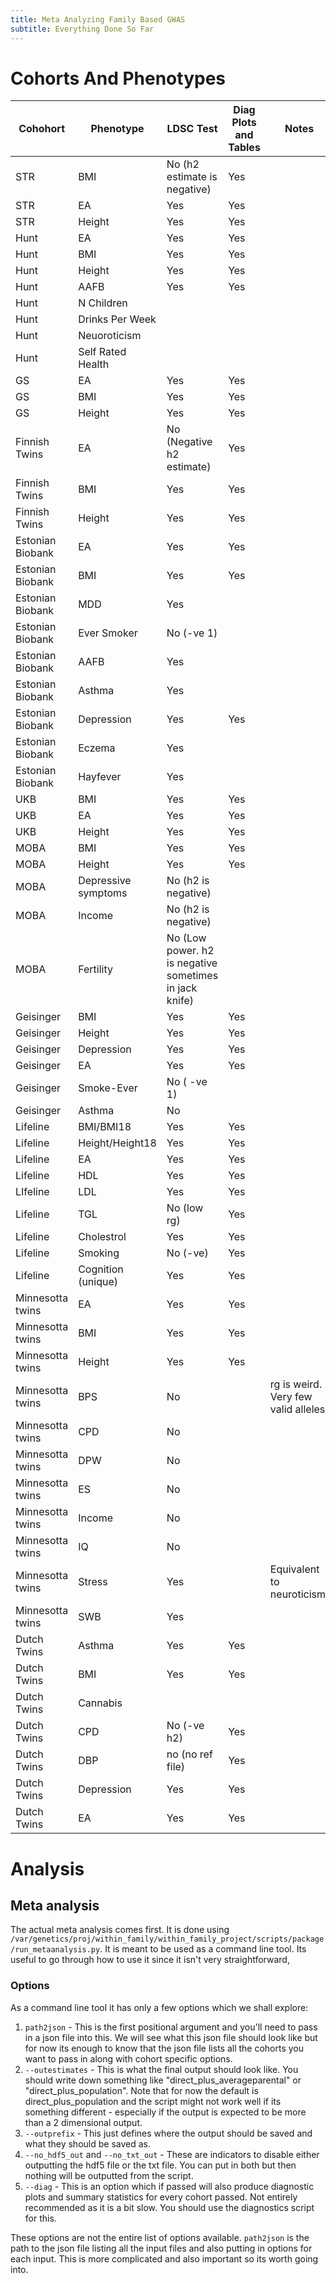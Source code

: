 ```yaml
---
title: Meta Analyzing Family Based GWAS
subtitle: Everything Done So Far
---
```


# Cohorts And Phenotypes

| Cohohort | Phenotype | LDSC Test | Diag Plots and Tables | Notes |
| -------- | --------- | ------------------- | ----- | ------------ |
| STR | BMI | No (h2 estimate is negative) | Yes | |
| STR | EA | Yes |  Yes |  |
| STR | Height | Yes |  Yes |  |
| Hunt | EA | Yes| Yes |  |
| Hunt | BMI | Yes | Yes |  |
| Hunt | Height | Yes | Yes |  |
| Hunt | AAFB | Yes |Yes | |
| Hunt | N Children | | | |
| Hunt | Drinks Per Week | | | |
| Hunt | Neuoroticism |  | | |
| Hunt | Self Rated Health |  | | |
| GS | EA | Yes | Yes |  |
| GS | BMI | Yes | Yes |  |
| GS | Height | Yes | Yes |  |
| Finnish Twins | EA| No (Negative h2 estimate) | Yes | |
| Finnish Twins | BMI | Yes | Yes | |
| Finnish Twins | Height | Yes | Yes | |
| Estonian Biobank | EA | Yes | Yes | |
| Estonian Biobank | BMI | Yes | Yes | |
| Estonian Biobank | MDD | Yes | |  | 
| Estonian Biobank | Ever Smoker | No (-ve 1) | | |
| Estonian Biobank | AAFB | Yes | | |
| Estonian Biobank | Asthma | Yes | | |
| Estonian Biobank | Depression | Yes | Yes | |
| Estonian Biobank | Eczema | Yes | | |
| Estonian Biobank | Hayfever | Yes | | |
| UKB | BMI | Yes | Yes | |
| UKB | EA | Yes | Yes | |
| UKB | Height | Yes | Yes | |
| MOBA | BMI | Yes | Yes | |
| MOBA | Height | Yes | Yes | |
| MOBA | Depressive symptoms | No  (h2 is negative) | | |
| MOBA | Income | No (h2 is negative) | | |
| MOBA | Fertility | No (Low power. h2 is negative sometimes in jack knife) | | |
| Geisinger | BMI | Yes | Yes | |
| Geisinger | Height | Yes | Yes | |
| Geisinger | Depression | Yes | Yes | |
| Geisinger | EA | Yes | Yes | |
| Geisinger | Smoke-Ever | No ( -ve 1) | | |
| Geisinger | Asthma | No | | |
| Lifeline | BMI/BMI18 | Yes | Yes | |
| Lifeline | Height/Height18 | Yes | Yes | |
| Lifeline | EA | Yes | Yes  | |
| Lifeline | HDL | Yes|Yes | |
| LIfeline | LDL | Yes | Yes | |
| Lifeline | TGL | No (low rg) | Yes | |
| Lifeline | Cholestrol | Yes |Yes  | | 
| Lifeline | Smoking | No (-ve) |Yes | |
| Lifeline | Cognition (unique) | Yes |Yes | |
| Minnesotta twins | EA | Yes | Yes | |
| Minnesotta twins | BMI | Yes | Yes | |
| Minnesotta twins | Height | Yes | Yes | | 
| Minnesotta twins | BPS | No | | rg is weird. Very few valid alleles |
| Minnesotta twins | CPD | No | | |
| Minnesotta twins | DPW | No | | |
| Minnesotta twins | ES | No | | |
| Minnesotta twins | Income | No | | |
| Minnesotta twins | IQ | No | | |
| Minnesotta twins | Stress | Yes | | Equivalent to neuroticism. |
| Minnesotta twins | SWB | Yes | | |
| Dutch Twins | Asthma | Yes | Yes | |
| Dutch Twins | BMI | Yes | Yes | |
| Dutch Twins | Cannabis |  |  | |
| Dutch Twins | CPD | No (-ve h2)  | Yes | |
| Dutch Twins | DBP | no (no ref file) | Yes  | |
| Dutch Twins | Depression | Yes | Yes  | |
| Dutch Twins | EA |Yes |Yes  | |




# Analysis

## Meta analysis

The actual meta analysis comes first. It is done using `/var/genetics/proj/within_family/within_family_project/scripts/package/run_metaanalysis.py`. It is meant to be used as a command line tool. Its useful to go through how to use it since it isn't very straightforward,

### Options

As a command line tool it has only a few options which we shall explore:

1. `path2json` - This is the first positional argument and you'll need to pass in a json file into this. We will see what this json file should look like but for now its enough to know that the json file lists all the cohorts you want to pass in along with cohort specific options.
2. `--outestimates` - This is what the final output should look like. You should write down something like "direct_plus_averageparental" or "direct_plus_population". Note that for now the default is direct_plus_population and the script might not work well if its something different - especially if the output is expected to be more than a 2 dimensional output.
3.  `--outprefix` - This just defines where the output should be saved and what they should be saved as.
4. `--no_hdf5_out` and `--no_txt_out` - These are indicators to disable either outputting the hdf5 file or the txt file. You can put in both but then nothing will be outputted from the script.
5. `--diag` - This is an option which if passed will also produce diagnostic plots and summary statistics for every cohort passed. Not entirely recommended as it is a bit slow. You should use the diagnostics script for this.

These options are not the entire list of options available. `path2json` is the path to the json file listing all the input files and also putting in options for each input. This is more complicated and also important so its worth going into.


